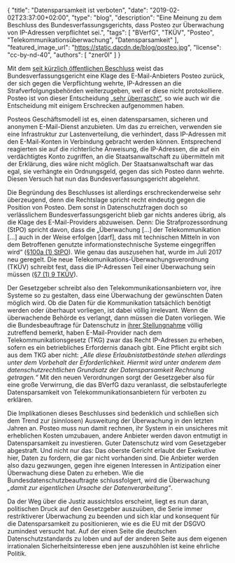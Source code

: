 {
    "title": "Datensparsamkeit ist verboten",
    "date": "2019-02-02T23:37:00+02:00",
    "type": "blog",
    "description": "Eine Meinung zu dem Beschluss des Bundesverfassungsgerichts, dass Posteo zur Überwachung von IP-Adressen verpflichtet sei.",
    "tags": [ "BVerfG", "TKÜV", "Posteo", "Telekommunikationsüberwachung", "Datensparsamkeit" ],
    "featured_image_url": "https://static.dacdn.de/blog/posteo.jpg",
    "license": "cc-by-nd-40",
    "authors": [ "zner0l" ]
}

Mit dem [seit kürzlich öffentlichen Beschluss](https://www.bundesverfassungsgericht.de/SharedDocs/Entscheidungen/DE/2018/12/rk20181220_2bvr237716.html) weist das Bundesverfassungsgericht eine Klage des E-Mail-Anbieters Posteo zurück, der sich gegen die Verpflichtung wehrte, IP-Adressen an die Strafverfolgungsbehörden weiterzugeben, weil er diese nicht protokolliere. Posteo ist von dieser Entscheidung [„sehr überrascht“](https://posteo.de/blog/erster-kommentar-zur-entscheidung-des-bundesverfassungsgerichts), so wie auch wir die Entscheidung mit einigem Erschrecken aufgenommen haben.

Posteos Geschäftsmodell ist es, einen datensparsamen, sicheren und anonymen E-Mail-Dienst anzubieten. Um das zu erreichen, verwenden sie eine Infrastruktur zur Lastenverteilung, die verhindert, dass IP-Adressen mit den E-Mail-Konten in Verbindung gebracht werden können. Entsprechend reagierten sie auf die richterliche Anweisung, die IP-Adressen, die auf ein verdächtigtes Konto zugriffen, an die Staatsanwaltschaft zu übermitteln mit der Erklärung, dies wäre nicht möglich. Der Staatsanwaltschaft war das egal, sie verhängte ein Ordnungsgeld, gegen das sich Posteo dann wehrte. Diesen Versuch hat nun das Bundesverfassungsgericht abgelehnt.

Die Begründung des Beschlusses ist allerdings erschreckenderweise sehr überzeugend, denn die Rechtslage spricht recht eindeutig gegen die Position von Posteo. Dem sonst in Datenschutzfragen doch so verlässlichem Bundesverfassungsgericht blieb gar nichts anderes übrig, als die Klage des E-Mail-Providers abzuweisen. Denn: Die Strafprozessordnung (StPO) spricht davon, dass die „Überwachung […] der Telekommunikation […] auch in der Weise erfolgen [darf], dass mit technischen Mitteln in von dem Betroffenen genutzte informationstechnische Systeme eingegriffen wird“ ([§100a (1) StPO](https://www.gesetze-im-internet.de/stpo/__100a.html)). Wie genau das auszusehen hat, wurde im Juli 2017 neu geregelt. Die neue Telekomunikations-Überwachungsverordnung (TKÜV) schreibt fest, dass die IP-Adressen Teil einer Überwachung sein müssen ([§7 (1) 9 TKÜV](https://www.gesetze-im-internet.de/tk_v_2005/BJNR313600005.html)).

Der Gesetzgeber schreibt also den Telekommunikationsanbietern vor, ihre Systeme so zu gestalten, dass eine Überwachung der gewünschten Daten möglich wird. Ob die Daten für die Kommunikation tatsächlich benötigt werden oder überhaupt vorliegen, ist dabei völlig irrelevant. Wenn die überwachende Behörde es verlangt, dann müssen die Daten vorliegen. Wie die Bundesbeauftrage für Datenschutz in [ihrer Stellungnahme](https://posteo.de/Stellungnahme_BfDI_BVerfG.pdf) völlig zutreffend bemerkt, haben E-Mail-Provider nach dem Telekommunikationsgesetz (TKG) zwar das Recht IP-Adressen zu erheben, sofern es ein betriebliches Erfordernis danach gibt. Eine Pflicht ergibt sich aus dem TKG aber nicht: <quote>*„Alle diese Erlaubnistatbestände stehen allerdings unter dem Vorbehalt der Erforderlichkeit. Hiermit wird unter anderem dem datenschutzrechtlichen Grundsatz der Datensparsamkeit Rechnung getragen.“*</quote> Mit den neuen Verordnungen sorgt der Gesetzgeber also für eine große Verwirrung, die das BVerfG dazu veranlasst, die selbstauferlegte Datensparsamkeit von Telekommunikationsanbietern für verboten zu erklären.

Die Implikationen dieses Beschlusses sind bedenklich und schließen sich dem Trend zur (sinnlosen) Ausweitung der Überwachung in den letzten Jahren an. Posteo muss nun damit rechnen, ihr System in ein unsicheres mit erheblichen Kosten umzubauen, andere Anbieter werden davon entmutigt in Datensparsamkeit zu investieren. Guter Datenschutz wird vom Gesetzgeber abgestraft. Und nicht nur das: Das oberste Gericht erlaubt der Exekutive hier, Daten zu fordern, die gar nicht vorhanden sind. Die Anbieter werden also dazu gezwungen, gegen ihre eigenen Interessen in Antizipation einer Überwachung diese Daten zu erheben. Wie die Bundesdatenschutzbeauftragte schlussfolgert, wird die Überwachung <quote>*„damit zur eigentlichen Ursache der Datenverarbeitung“*</quote>.

Da der Weg über die Justiz aussichtslos erscheint, liegt es nun daran, politischen Druck auf den Gesetzgeber auszuüben, die Serie immer restriktiverer Überwachung zu beenden und sich klar und konsequent für die Datensparsamkeit zu positionieren, wie es die EU mit der DSGVO zumindest versucht hat. Auf der einen Seite die deutschen Datenschutzstandards zu loben und auf der anderen Seite aus dem eigenen irrationalen Sicherheitsinteresse eben jene auszuhöhlen ist keine ehrliche Politik. 
